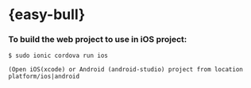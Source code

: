 # {easy-bull}


### To build the web project to use in iOS project:

```
$ sudo ionic cordova run ios

(Open iOS(xcode) or Android (android-studio) project from location platform/ios|android  

```
